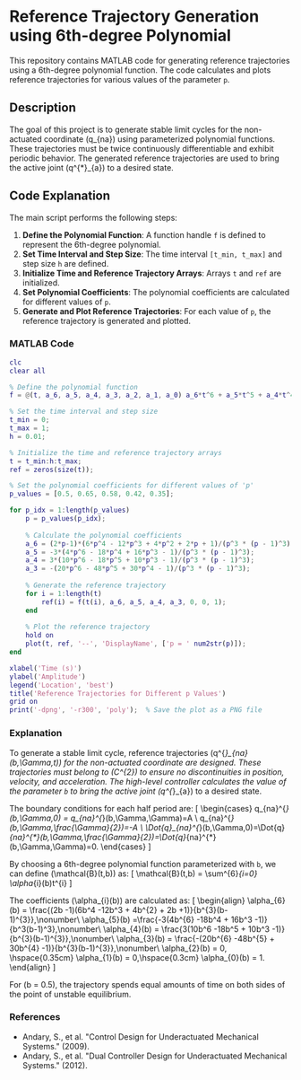 # Reference Trajectory Generation using 6th-degree Polynomial

This repository contains MATLAB code for generating reference trajectories using a 6th-degree polynomial function. The code calculates and plots reference trajectories for various values of the parameter `p`.

## Description

The goal of this project is to generate stable limit cycles for the non-actuated coordinate \(q_{na}\) using parameterized polynomial functions. These trajectories must be twice continuously differentiable and exhibit periodic behavior. The generated reference trajectories are used to bring the active joint \(q^{*}_{a}\) to a desired state.

## Code Explanation

The main script performs the following steps:

1. **Define the Polynomial Function**: A function handle `f` is defined to represent the 6th-degree polynomial.
2. **Set Time Interval and Step Size**: The time interval `[t_min, t_max]` and step size `h` are defined.
3. **Initialize Time and Reference Trajectory Arrays**: Arrays `t` and `ref` are initialized.
4. **Set Polynomial Coefficients**: The polynomial coefficients are calculated for different values of `p`.
5. **Generate and Plot Reference Trajectories**: For each value of `p`, the reference trajectory is generated and plotted.

### MATLAB Code

```matlab
clc
clear all

% Define the polynomial function
f = @(t, a_6, a_5, a_4, a_3, a_2, a_1, a_0) a_6*t^6 + a_5*t^5 + a_4*t^4 + a_3*t^3 + a_2*t^2 + a_1*t + a_0;

% Set the time interval and step size
t_min = 0;
t_max = 1;
h = 0.01;

% Initialize the time and reference trajectory arrays
t = t_min:h:t_max;
ref = zeros(size(t));

% Set the polynomial coefficients for different values of 'p'
p_values = [0.5, 0.65, 0.58, 0.42, 0.35];

for p_idx = 1:length(p_values)
    p = p_values(p_idx);
    
    % Calculate the polynomial coefficients
    a_6 = (2*p-1)*(6*p^4 - 12*p^3 + 4*p^2 + 2*p + 1)/(p^3 * (p - 1)^3);
    a_5 = -3*(4*p^6 - 18*p^4 + 16*p^3 - 1)/(p^3 * (p - 1)^3);
    a_4 = 3*(10*p^6 - 18*p^5 + 10*p^3 - 1)/(p^3 * (p - 1)^3);
    a_3 = -(20*p^6 - 48*p^5 + 30*p^4 - 1)/(p^3 * (p - 1)^3);
    
    % Generate the reference trajectory
    for i = 1:length(t)
        ref(i) = f(t(i), a_6, a_5, a_4, a_3, 0, 0, 1);
    end
    
    % Plot the reference trajectory
    hold on
    plot(t, ref, '--', 'DisplayName', ['p = ' num2str(p)]);
end

xlabel('Time (s)')
ylabel('Amplitude')
legend('Location', 'best')
title('Reference Trajectories for Different p Values')
grid on
print('-dpng', '-r300', 'poly');  % Save the plot as a PNG file
```

### Explanation

To generate a stable limit cycle, reference trajectories \(q^{*}_{na}(b,\Gamma,t)\) for the non-actuated coordinate are designed. These trajectories must belong to \(C^{2}\) to ensure no discontinuities in position, velocity, and acceleration. The high-level controller calculates the value of the parameter `b` to bring the active joint \(q^{*}_{a}\) to a desired state. 

The boundary conditions for each half period are:
\[
\begin{cases}
    q_{na}^{*}(b,\Gamma,0) = q_{na}^{*}(b,\Gamma,\Gamma)=A \\
    q_{na}^{*}(b,\Gamma,\frac{\Gamma}{2})=-A \\
    \Dot{q}_{na}^{*}(b,\Gamma,0)=\Dot{q}_{na}^{*}(b,\Gamma,\frac{\Gamma}{2})=\Dot{q}_{na}^{*}(b,\Gamma,\Gamma)=0.
\end{cases}
\]

By choosing a 6th-degree polynomial function parameterized with `b`, we can define \(\mathcal{B}(t,b)\) as:
\[
\mathcal{B}(t,b) = \sum^{6}_{i=0} \alpha_{i}(b)t^{i}
\]

The coefficients \(\alpha_{i}(b)\) are calculated as:
\[
\begin{align}
    \alpha_{6}(b) = \frac{(2b -1)(6b^4 -12b^3 + 4b^{2} + 2b +1)}{b^{3}(b-1)^{3}},\nonumber\\
    \alpha_{5}(b) =\frac{-3(4b^{6} -18b^4 + 16b^3 -1)}{b^3(b-1)^3},\nonumber\\
    \alpha_{4}(b) = \frac{3(10b^6 -18b^5 + 10b^3 -1)}{b^{3}(b-1)^{3}},\nonumber\\
    \alpha_{3}(b) = \frac{-(20b^{6} -48b^{5} + 30b^{4} -1)}{b^{3}(b-1)^{3}},\nonumber\\
    \alpha_{2}(b) = 0, \hspace{0.35cm}
    \alpha_{1}(b) = 0,\hspace{0.3cm}
    \alpha_{0}(b) = 1.
\end{align}
\]

For \(b = 0.5\), the trajectory spends equal amounts of time on both sides of the point of unstable equilibrium.

### References

- Andary, S., et al. "Control Design for Underactuated Mechanical Systems." (2009).
- Andary, S., et al. "Dual Controller Design for Underactuated Mechanical Systems." (2012).
